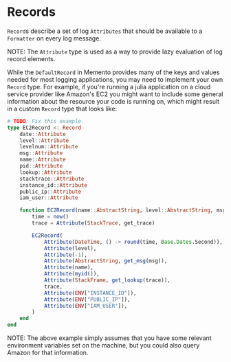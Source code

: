 # Records

`Record`s describe a set of log `Attributes` that should be available to a `Formatter` on every log message.

NOTE: The `Attribute` type is used as a way to provide lazy evaluation of log record elements.

While the `DefaultRecord` in Memento provides many of the keys and values needed for most logging applications, you may need to implement your own `Record` type.
For example, if you're running a julia application on a cloud service provider like Amazon's EC2 you might want to include some general information about the resource your code is running on, which might result in a custom `Record` type that looks like:

```julia
# TODO: Fix this example.
type EC2Record <: Record
    date::Attribute
    level::Attribute
    levelnum::Attribute
    msg::Attribute
    name::Attribute
    pid::Attribute
    lookup::Attribute
    stacktrace::Attribute
    instance_id::Attribute
    public_ip::Attribute
    iam_user::Attribute

    function EC2Record(name::AbstractString, level::AbstractString, msg)
        time = now()
        trace = Attribute(StackTrace, get_trace)

        EC2Record(
            Attribute(DateTime, () -> round(time, Base.Dates.Second)),
            Attribute(level),
            Attribute(-1),
            Attribute(AbstractString, get_msg(msg)),
            Attribute(name),
            Attribute(myid()),
            Attribute(StackFrame, get_lookup(trace)),
            trace,
            Attribute(ENV["INSTANCE_ID"]),
            Attribute(ENV["PUBLIC_IP"]),
            Attribute(ENV["IAM_USER"]),
        )
    end
end
```
NOTE: The above example simply assumes that you have some relevant environment variables set on
the machine, but you could also query Amazon for that information.
